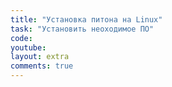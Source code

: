```yaml
---
title: "Установка питона на Linux"
task: "Установить неоходимое ПО"
code:
youtube:
layout: extra
comments: true
---
```

